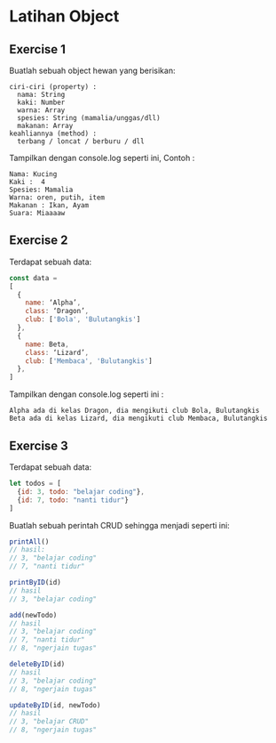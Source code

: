 # Latihan Object

## Exercise 1
Buatlah sebuah object hewan yang berisikan:
```
ciri-ciri (property) :
  nama: String
  kaki: Number
  warna: Array
  spesies: String (mamalia/unggas/dll)
  makanan: Array
keahliannya (method) :
  terbang / loncat / berburu / dll
```

Tampilkan dengan console.log seperti ini, Contoh :
```
Nama: Kucing
Kaki :  4
Spesies: Mamalia
Warna: oren, putih, item
Makanan : Ikan, Ayam
Suara: Miaaaaw
```

## Exercise 2
Terdapat sebuah data:
```js
const data = 
[
  {
    name: ‘Alpha’,
    class: ‘Dragon’,
    club: ['Bola', 'Bulutangkis']
  },
  {
    name: Beta,
    class: ‘Lizard’,
    club: ['Membaca', 'Bulutangkis']
  },
]
```

Tampilkan dengan console.log seperti ini :
```
Alpha ada di kelas Dragon, dia mengikuti club Bola, Bulutangkis
Beta ada di kelas Lizard, dia mengikuti club Membaca, Bulutangkis
```

## Exercise 3
Terdapat sebuah data:
```js
let todos = [
  {id: 3, todo: "belajar coding"},
  {id: 7, todo: "nanti tidur"}
]
```

Buatlah sebuah perintah CRUD sehingga menjadi seperti ini:
```js
printAll()
// hasil:
// 3, "belajar coding"
// 7, "nanti tidur"

printByID(id)
// hasil
// 3, "belajar coding"

add(newTodo)
// hasil
// 3, "belajar coding"
// 7, "nanti tidur"
// 8, "ngerjain tugas"

deleteByID(id)
// hasil
// 3, "belajar coding"
// 8, "ngerjain tugas"

updateByID(id, newTodo)
// hasil
// 3, "belajar CRUD"
// 8, "ngerjain tugas"
```